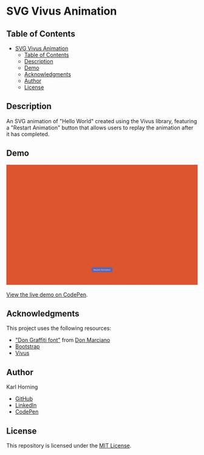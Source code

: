 # SVG Vivus Animation

## Table of Contents

- [SVG Vivus Animation](#svg-vivus-animation)
  - [Table of Contents](#table-of-contents)
  - [Description](#description)
  - [Demo](#demo)
  - [Acknowledgments](#acknowledgments)
  - [Author](#author)
  - [License](#license)

## Description

An SVG animation of "Hello World" created using the Vivus library, featuring a "Restart Animation" button that allows users to replay the animation after it has completed.

## Demo

![Preview Image](./src/img/preview.gif)

[View the live demo on CodePen](https://codepen.io/karlhorning/pen/OJqoKoO).

## Acknowledgments

This project uses the following resources:

- ["Don Graffiti font"](https://www.dafont.com/don-graffiti.font) from [Don Marciano](https://hellodonmarciano.com/)
- [Bootstrap](https://getbootstrap.com)
- [Vivus](https://github.com/maxwellito/vivus)

## Author

Karl Horning

- [GitHub](https://github.com/Karl-Horning/)
- [LinkedIn](https://www.linkedin.com/in/karl-horning/)
- [CodePen](https://codepen.io/karlhorning)

## License

This repository is licensed under the [MIT License](LICENSE).
